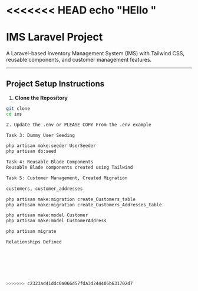 <<<<<<< HEAD
echo "HEllo
"
=======



# IMS Laravel Project

A Laravel-based Inventory Management System (IMS) with Tailwind CSS, reusable components, and customer management features.

---

##  Project Setup Instructions


1. **Clone the Repository**

```bash
git clone 
cd ims

2. Update the .env or PLEASE COPY From the .env example 

Task 3: Dummy User Seeding

php artisan make:seeder UserSeeder
php artisan db:seed

Task 4: Reusable Blade Components
Reusable Blade components created using Tailwind

Task 5: Customer Management, Created Migration

customers, customer_addresses

php artisan make:migration create_Customers_table
php artisan make:migration create_Customers_Addresses_table

php artisan make:model Customer
php artisan make:model CustomerAddress

php artisan migrate

Relationships Defined







>>>>>>> c2323ad41ddc0a066d57fda3d244405b631702d7

